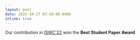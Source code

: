 ```yaml
---
layout: post
date: 2022-10-27 07:59:00-0400
inline: true
---
```


Our contribution in [ISWC'22]() won the **Best Student Paper Award** 